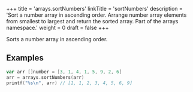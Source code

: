 +++
title = 'arrays.sortNumbers'
linkTitle = 'sortNumbers'
description = 'Sort a number array in ascending order. Arrange number array elements from smallest to largest and return the sorted array. Part of the arrays namespace.'
weight = 0
draft = false
+++

Sorts a number array in ascending order.

## Examples

```go
var arr []number = [3, 1, 4, 1, 5, 9, 2, 6]
arr = arrays.sortNumbers(arr)
printf("%s\n", arr) // [1, 1, 2, 3, 4, 5, 6, 9]
```

